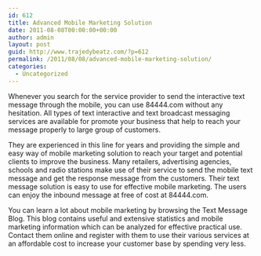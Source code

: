 ```yaml
---
id: 612
title: Advanced Mobile Marketing Solution
date: 2011-08-08T00:00:00+00:00
author: admin
layout: post
guid: http://www.trajedybeatz.com/?p=612
permalink: /2011/08/08/advanced-mobile-marketing-solution/
categories:
  - Uncategorized
---
```

Whenever you search for the service provider to send the interactive text message through the mobile, you can use 84444.com without any hesitation. All types of text interactive and text broadcast messaging services are available for promote your business that help to reach your message properly to large group of customers.

They are experienced in this line for years and providing the simple and easy way of mobile marketing solution to reach your target and potential clients to improve the business. Many retailers, advertising agencies, schools and radio stations make use of their service to send the mobile text message and get the response message from the customers. Their text message solution is easy to use for effective mobile marketing. The users can enjoy the inbound message at free of cost at 84444.com.

You can learn a lot about mobile marketing by browsing the Text Message Blog. This blog contains useful and extensive statistics and mobile marketing information which can be analyzed for effective practical use. Contact them online and register with them to use their various services at an affordable cost to increase your customer base by spending very less.